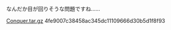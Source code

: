 なんだか目が回りそうな問題ですね……

[Conquer.tar.gz](https://score.beginners.seccon.jp/api/download?key=beginners23%2FConquer.tar.gz) 4fe9007c38458ac345dc11109666d30b5d1f8f93
